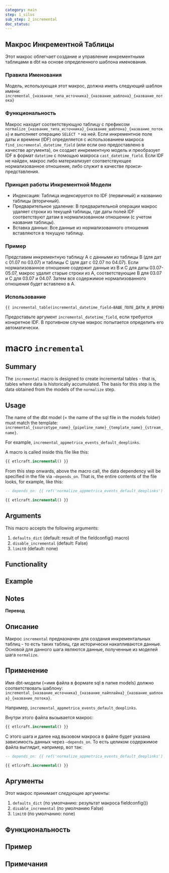 ```yaml
---
category: main
step: 1_silos
sub_step: 2_incremental
doc_status:
---
```


 
## Макрос Инкрементной Таблицы

Этот макрос облегчает создание и управление инкрементными таблицами в dbt на основе определенного шаблона именования.

### Правила Именования

Модель, использующая этот макрос, должна иметь следующий шаблон имени:
`incremental_{название_типа_источника}_{название_шаблона}_{название_потока}`

### Функциональность

Макрос находит соответствующую таблицу с префиксом `normalize_{название_типа_источника}_{название_шаблона}_{название_потока`} и выполняет операцию `SELECT *` на ней. Если инкрементное поле даты и времени (IDF) определяется с использованием макроса `find_incremental_datetime_field` (или если оно предоставлено в качестве аргумента), он создает инкрементную модель и преобразует IDF в формат `datetime` с помощью макроса `cast_datetime_field`. Если IDF не найден, макрос либо материализует соответствующее нормализованное отношение, либо служит в качестве прокси-представления.

### Принцип работы Инкрементной Модели

- Индексация: Таблица индексируется по IDF (первичный) и названию таблицы (вторичный).
- Предварительное удаление: В предварительной операции макрос удаляет строки из текущей таблицы, где даты полей IDF соответствуют датам в нормализованном отношении (с учетом названия таблицы).
- Вставка данных: Все данные из нормализованного отношения вставляются в текущую таблицу.

### Пример

Представим инкрементную таблицу A с данными из таблицы B (для дат с 01.07 по 03.07) и таблицы C (для дат с 02.07 по 04.07). Если нормализованное отношение содержит данные из B и C для даты 03.07-05.07, макрос удалит старые строки из A, соответствующие B для 03.07 и C для 03.07 и 04.07. Затем вся содержимое нормализованного отношения будет вставлено в A.

### Использование

```sql
{{ incremental_table(incremental_datetime_field=ВАШЕ_ПОЛЕ_ДАТЫ_И_ВРЕМЕНИ) }}
```

Предоставьте аргумент `incremental_datetime_field`, если требуется конкретное IDF. В противном случае макрос попытается определить его автоматически. 



# macro `incremental`

## Summary

The `incremental` macro is designed to create incremental tables - that is, tables where data is historically accumulated. The basis for this step is the data obtained from the models of the `normalize` step.
## Usage

The name of the dbt model (= the name of the sql file in the models folder) must match the template: 
`incremental_{sourcetype_name}_{pipeline_name}_{template_name}_{stream_name}`.

For example, `incremental_appmetrica_events_default_deeplinks`.

A macro is called inside this file like this:
```sql
{{ etlcraft.incremental() }}
```

From this step onwards, above the macro call, the data dependency will be specified in the file via `—depends_on`. That is, the entire contents of the file looks, for example, like this:
```sql
-- depends_on: {{ ref('normalize_appmetrica_events_default_deeplinks') }}

{{ etlcraft.incremental() }}
```

## Arguments

This macro accepts the following arguments:

1. `defaults_dict` (default: result of the fieldconfig() macro)
2. `disable_incremental` (default: False)
3. `limit0` (default: none)
## Functionality

## Example
## Notes

**Перевод**

## Описание

Макрос `incremental` предназначен для создания инкрементальных таблиц - то есть таких таблиц, где исторически накапливаются данные. Основой для данного шага являются данные, полученные из моделей шага `normalize`.
## Применение

Имя dbt-модели (=имя файла в формате sql в папке models) должно соответствовать шаблону:
`incremental_{название_источника}_{название_пайплайна}_{название_шаблона}_{название_потока}`.

Например, `incremental_appmetrica_events_default_deeplinks`.

Внутри этого файла вызывается макрос:

```sql
{{ etlcraft.incremental() }}
```
С этого шага и далее над вызовом макроса в файле будет указана зависимость данных через `—depends_on`. То есть целиком содержимое файла выглядит, например, вот так:
```sql
-- depends_on: {{ ref('normalize_appmetrica_events_default_deeplinks') }}

{{ etlcraft.incremental() }}
```
## Аргументы

 Этот макрос принимает следующие аргументы:
 
1. `defaults_dict` (по умолчанию: результат макроса fieldconfig())
2. `disable_incremental` (по умолчанию False)
3. `limit0` (по умолчанию: none)

## Функциональность

## Пример

## Примечания